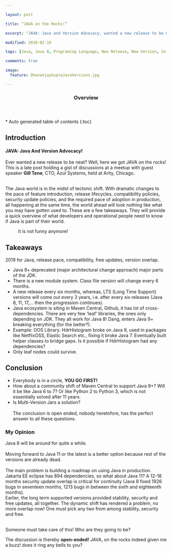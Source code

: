 ```yaml
---

layout: post

title: “JAVA on the Rocks!”

excerpt: "JAVA: Java and Version Advocacy, wanted a new release to be neat? Well, here we got JAVA, on the rocks! "

modified: 2019-02-10

tags: [Java, Java 8, Programing Language, New Release, New Version, Software Engineering , Analysis, Dhananjay Gupta]

comments: true

image:
  feature: DhananjayGuptaJavaVersions.jpg

---
```


 

<section id="table-of-contents" class="toc">
  <header>
    <h3>Overview</h3>
  </header>
<div id="drawer" markdown="1">
*  Auto generated table of contents
{:toc}
</div>
</section><!-- /#table-of-contents -->




Introduction
------------

#### JAVA: Java And Version Advocacy!

Ever wanted a new release to be neat? Well, here we got JAVA on the rocks! This is a late post holding a gist of discussions at a meetup with guest speaker **Gill Tene**, CTO, Azul Systems, held at Arity, Chicago. <br/><br/>

The Java world is in the midst of tectonic shift. With dramatic changes to the pace of feature introduction, release lifecycles, compatibility policies, security update policies, and the required pace of adoption in production, all happening at the same time, the world ahead will look nothing like what you may have gotten used to. These are a few takeaways. They will provide a quick overview of what developers and operational people need to know if Java is part of their world.

<figure class="half">
    <a href="/images/DhananjayGuptaJavaVersions.jpg"></a>
    <figcaption>It is not funny anymore!</figcaption>
</figure>

Takeaways
---------

2019 for Java, release pace, compatibility, free updates, version overlap.
+ Java 9+ deprecated (major architectural change approach) major parts of the JDK.
+ There is a new module system. Class file version will change every 6 months.
+ A new release every six months, whereas, LTS (Long Time Support) versions will come out every 3 years, i.e. after every six releases (Java 8, 11, 17,... then the progression continues).
+ Java ecosystem is siting in Maven Central, Github, it has lot of cross-dependencies. There are very few ‘leaf’ libraries, the ones only depending on JDK. They all work for Java 8! Dang, enters Java 9+ breaking everything (for the better?).
+ Example: OOS Library: HdrHistogram broke on Java 9, used in packages like NetflixOSS, Elastic Search etc., fixing it broke Java 7. Eventually built helper classes to bridge gaps. Is it possible if HdrHistogram had any dependencies?
+ Only leaf nodes could survive.

Conclusion
----------

+ Everybody is in a circle, **YOU GO FIRST!** 
+ How about a community shift of Maven Central to support Java 9+? Will it be like Java 6 to 7? Or like Python 2 to Python 3, which is not essentially solved after 11 years. 
+ Is Multi-Version Jars a solution?
<br/><br/>
The conclusion is open ended, nobody heretofore, has the perfect answer to all these questions. 

### My Opinion 

Java 8 will be around for quite a while. <br/><br/> Moving forward to Java 11 or the latest is a better option because rest of the versions are already dead.
<br/><br/> The main problem is building a roadmap on using Java in production. Jakarta EE eclipse has 894 dependencies, so what about Java 11? A 12-18 months security update overlap is critical for continuity (Java 8 fixed 1926 bugs in seventeen months, 1213 bugs in between the sixth and eighteenth months).<br/> Earlier, the long term supported versions provided stability, security and free updates, all together. The dynamic shift has rendered a problem, no more overlap now! One must pick any two from among stability, security and free. <br/><br/>

Someone must take care of this! Who are they going to be? 

The discussion is thereby **open-ended!** JAVA, on the rocks indeed given me a buzz! does it ring any bells to you?

